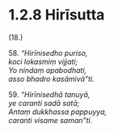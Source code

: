 # 1.2.8 Hirīsutta

(18.)

58\. _“Hirīnisedho puriso,_  
_koci lokasmiṃ vijjati;_  
_Yo nindaṃ apabodhati,_  
_asso bhadro kasāmivā”ti._  

59\. _“Hirīnisedhā tanuyā,_  
_ye caranti sadā satā;_  
_Antaṃ dukkhassa pappuyya,_  
_caranti visame saman”ti._
